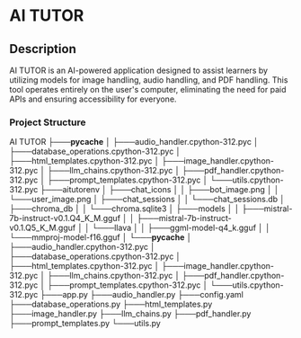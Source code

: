 # AI TUTOR

## Description
AI TUTOR is an AI-powered application designed to assist learners by utilizing models for image handling, audio handling, and PDF handling. This tool operates entirely on the user's computer, eliminating the need for paid APIs and ensuring accessibility for everyone.

### Project Structure
AI TUTOR
├───__pycache__
│   ├───audio_handler.cpython-312.pyc
│   ├───database_operations.cpython-312.pyc
│   ├───html_templates.cpython-312.pyc
│   ├───image_handler.cpython-312.pyc
│   ├───llm_chains.cpython-312.pyc
│   ├───pdf_handler.cpython-312.pyc
│   ├───prompt_templates.cpython-312.pyc
│   └───utils.cpython-312.pyc
├───aitutorenv
│   ├───chat_icons
│   │   ├───bot_image.png
│   │   └───user_image.png
│   ├───chat_sessions
│   │   └───chat_sessions.db
│   ├───chroma_db
│   │   └───chroma.sqlite3
│   ├───models
│   │   ├───mistral-7b-instruct-v0.1.Q4_K_M.gguf
│   │   ├───mistral-7b-instruct-v0.1.Q5_K_M.gguf
│   │   └───llava
│   │       ├───ggml-model-q4_k.gguf
│   │       └───mmproj-model-f16.gguf
│   └───__pycache__
│       ├───audio_handler.cpython-312.pyc
│       ├───database_operations.cpython-312.pyc
│       ├───html_templates.cpython-312.pyc
│       ├───image_handler.cpython-312.pyc
│       ├───llm_chains.cpython-312.pyc
│       ├───pdf_handler.cpython-312.pyc
│       ├───prompt_templates.cpython-312.pyc
│       └───utils.cpython-312.pyc
├───app.py
├───audio_handler.py
├───config.yaml
├───database_operations.py
├───html_templates.py
├───image_handler.py
├───llm_chains.py
├───pdf_handler.py
├───prompt_templates.py
└───utils.py
